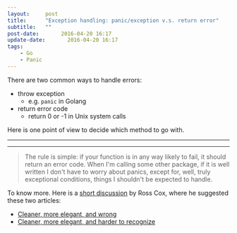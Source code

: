 ```yaml
---
layout:     post
title:      "Exception handling: panic/exception v.s. return error"
subtitle:   ""
post-date:       2016-04-20 16:17 
update-date:       2016-04-20 16:17 
tags:
    - Go
    - Panic
---
```


There are two common ways to handle errors:

- throw exception
	- e.g. ```panic``` in Golang
- return error code
	- return 0 or -1 in Unix system calls

Here is one point of view to decide which method to go with.

<!-- excerpt -->
---
---

> The rule is simple: if your function is in any way likely to fail, it should return an error code. When I'm calling some other package, if it is well written I don't have to worry about panics, except for, well, truly exceptional conditions, things I shouldn't be expected to handle.

To know more. Here is a [short discussion](https://plus.google.com/+RussCox-rsc/posts/iqAiKAwP6Ce) by Ross Cox, where he suggested these two articles:

- [Cleaner, more elegant, and wrong](https://blogs.msdn.microsoft.com/oldnewthing/20040422-00/?p=39683/)
- [Cleaner, more elegant, and harder to recognize](https://blogs.msdn.microsoft.com/oldnewthing/20050114-00/?p=36693/)
